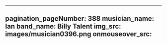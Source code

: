 ------
pagination_pageNumber: 388
musician_name: Ian
band_name: Billy Talent
img_src: images/musician0396.png
onmouseover_src: 
------